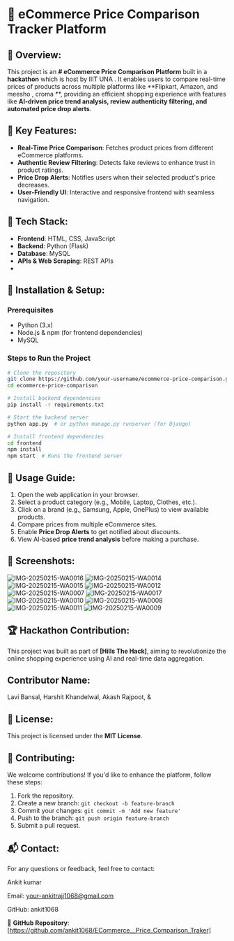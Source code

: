 # 🛒 eCommerce Price Comparison Tracker Platform

## 🚀 Overview:
This project is an **# eCommerce Price Comparison Platform** built in a **hackathon** which is host by IIIT UNA . It enables users to compare real-time prices of products across multiple platforms like **Flipkart, Amazon, and meesho , croma **, providing an efficient shopping experience with features like **AI-driven price trend analysis, review authenticity filtering, and automated price drop alerts**.

## 🎯 Key Features:
- **Real-Time Price Comparison**: Fetches product prices from different eCommerce platforms.
- **Authentic Review Filtering**: Detects fake reviews to enhance trust in product ratings.
- **Price Drop Alerts**: Notifies users when their selected product's price decreases.
- **User-Friendly UI**: Interactive and responsive frontend with seamless navigation.

## 🔧 Tech Stack:
- **Frontend**: HTML, CSS, JavaScript
- **Backend**: Python (Flask)
- **Database**: MySQL 
- **APIs & Web Scraping**: REST APIs
- 

## 📌 Installation & Setup:
### Prerequisites
- Python (3.x)
- Node.js & npm (for frontend dependencies)
- MySQL

### Steps to Run the Project
```sh
# Clone the repository
git clone https://github.com/your-username/ecommerce-price-comparison.git
cd ecommerce-price-comparison

# Install backend dependencies
pip install -r requirements.txt

# Start the backend server
python app.py  # or python manage.py runserver (for Django)

# Install frontend dependencies
cd frontend
npm install
npm start  # Runs the frontend server
```

## 📌 Usage Guide:
1. Open the web application in your browser.
2. Select a product category (e.g., Mobile, Laptop, Clothes, etc.).
3. Click on a brand (e.g., Samsung, Apple, OnePlus) to view available products.
4. Compare prices from multiple eCommerce sites.
5. Enable **Price Drop Alerts** to get notified about discounts.
6. View AI-based **price trend analysis** before making a purchase.

## 📸 Screenshots:
![IMG-20250215-WA0016](https://github.com/user-attachments/assets/591568e2-cb6d-48e4-822c-baa105bcfce3)
![IMG-20250215-WA0014](https://github.com/user-attachments/assets/56715010-db6a-4544-83c4-6e5c41a5091f)
![IMG-20250215-WA0015](https://github.com/user-attachments/assets/4e161986-aa41-450b-afcd-8f38beb24ed7)
![IMG-20250215-WA0012](https://github.com/user-attachments/assets/fd4b3139-342f-4e37-be26-b6d9d2fff89f)
![IMG-20250215-WA0007](https://github.com/user-attachments/assets/9a3c48a6-d890-4009-8a6f-125787ec761f)
![IMG-20250215-WA0017](https://github.com/user-attachments/assets/b327fd3d-915a-447c-bdce-6926d4d393b7)
![IMG-20250215-WA0010](https://github.com/user-attachments/assets/78d98ba3-734b-4e85-8d6a-d376d330f385)
![IMG-20250215-WA0008](https://github.com/user-attachments/assets/746092e5-c62a-4d20-b87c-4adf44d48cbb)
![IMG-20250215-WA0011](https://github.com/user-attachments/assets/ff0d5ffa-b440-43a6-b2ec-c723fcd02056)
![IMG-20250215-WA0009](https://github.com/user-attachments/assets/3b2eb3ba-e95a-48b0-a840-182e6f24f59b)




## 🏆 Hackathon Contribution:
This project was built as part of **[Hills The Hack]**, aiming to revolutionize the online shopping experience using AI and real-time data aggregation.
## Contributor Name:
Lavi Bansal, 
Harshit Khandelwal,
Akash Rajpoot, &


## 📜 License:
This project is licensed under the **MIT License**.

## 🤝 Contributing:
We welcome contributions! If you'd like to enhance the platform, follow these steps:
1. Fork the repository.
2. Create a new branch: `git checkout -b feature-branch`
3. Commit your changes: `git commit -m 'Add new feature'`
4. Push to the branch: `git push origin feature-branch`
5. Submit a pull request.

## 📬 Contact:


For any questions or feedback, feel free to contact:

Ankit kumar

Email: your-ankitrajj1068@gmail.com

GitHub: ankit1068

📌 **GitHub Repository**: [https://github.com/ankit1068/ECommerce__Price_Comparison_Traker]

